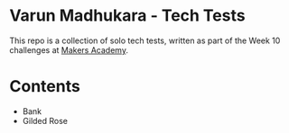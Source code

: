 # Varun Madhukara - Tech Tests

This repo is a collection of solo tech tests, written as part of the Week 10 challenges at [Makers Academy](http://www.makersacademy.com/).

# Contents

* Bank
* Gilded Rose
